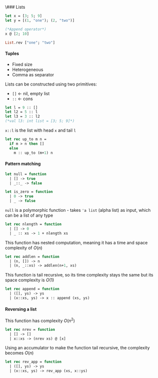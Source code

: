 \\### Lists
```ocaml
let x = [3; 5; 9]
let y = [(1, "one"); (2, "two")]

(*Append operator*)
x @ [2; 10]

List.rev ["one"; "two"]
```
#### Tuples
- Fixed size
- Heterogeneous
- Comma as separator

Lists can be constructed using two primitives:
- `[]` <- nil, empty list
- `::` <- cons
```ocaml
let l = 9 :: []
let l2 = 5 :: l
let l3 = 3 :: l2
(*val l3: int list = [3; 5; 9]*)
```
`x::l` is the list with head `x` and tail `l`

```ocaml
let rec up_to m n = 
  if m > n then []
  else
    m :: up_to (m+1) n
``` 

#### Pattern matching
```ocaml
let null = function
  | [] -> true
  | _::_ -> false
```

```ocaml
let is_zero = function
  | 0 -> true
  | _ -> false
```

`null` is a polymorphic function - takes `'a list` (alpha list) as input, which can be a list of any type

```ocaml
let rec nlength = function
  | [] -> 0
  | _ :: xs -> 1 + nlength xs
```
This function has nested computation, meaning it has a time and space complexity of $O(n)$

```ocaml
let rec addlen = function
  | (n, []) -> n
  | (n, _::xs) -> addlen(n+1, xs)
```
This function is tail recursive, so its time complexity stays the same but its space complexity is $O(1)$

```ocaml
let rec append = function
  | ([], ys) -> ys
  | (x::xs, ys) -> x :: append (xs, ys)
```  

#### Reversing a list
This function has complexity $O(n^2)$
```ocaml
let rec nrev = function
  | [] -> []
  | x::xs -> (nrev xs) @ [x]
```

Using an accumulator to make the function tail recursive, the complexity becomes $O(n)$
```ocaml
let rec rev_app = function
  | ([], ys) -> ys
  | (x::xs, ys) -> rev_app (xs, x::ys)
```
